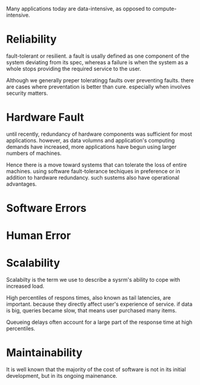 Many applications today are data-intensive, as opposed to compute-intensive.

Reliability
=
fault-tolerant or resilient.
a fault is usally defined as one component of the system deviating from its spec, whereas a failure is when the system as a whole stops providing the required service to the user.

Although we generally preper toleratingg faults over preventing faults. there are cases where preventation is better than cure. especially when involves security matters.

Hardware Fault
=
until recently, redundancy of hardware components was sufficient for most applications. however, as data volumns and application's computing demands have increased, more applications have begun using larger numbers of machines.

Hence there is a move toward systems that can tolerate the loss of entire machines. using software fault-tolerance techiques in preference or in addition to hardware redundancy. such sustems also have operational advantages.

Software Errors
=

Human Error
=

Scalability
=
Scalabilty is the term we use to describe a sysrm's ability to cope with increased load.

High percentiles of respons times, also known as tail latencies, are important. because they directly affect user's experience of service. if data is big, queries became slow, that means user purchased many items.

Queueing delays often account for a large part of the response time at high percentiles.

Maintainability
=
It is well known that the majority of the cost of software is not in its initial development, but in its ongoing mainenance.

